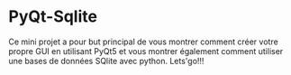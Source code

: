 # PyQt-Sqlite

Ce mini projet a pour but principal de vous montrer comment créer votre propre GUI en utilisant PyQt5
et vous montrer également comment utiliser une bases de données SQlite avec python.
Lets'go!!!
